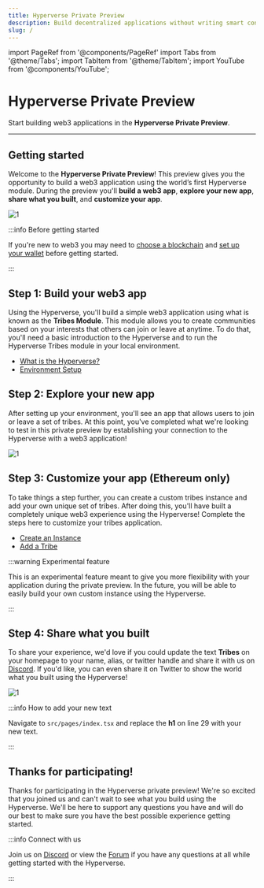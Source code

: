 ```yaml
---
title: Hyperverse Private Preview
description: Build decentralized applications without writing smart contract code.
slug: /
---
```


import PageRef from '@components/PageRef'
import Tabs from '@theme/Tabs';
import TabItem from '@theme/TabItem';
import YouTube from '@components/YouTube';

# Hyperverse Private Preview

Start building web3 applications in the **Hyperverse Private Preview**.

---

## Getting started

Welcome to the **Hyperverse Private Preview**! This preview gives you the opportunity to build a web3 application using the world’s first Hyperverse module. During the preview you'll **build a web3 app**, **explore your new app**, **share what you built**, and **customize your app**.

![1](/img/content/docs/private-preview/process.png)

:::info Before getting started

If you're new to web3 you may need to [choose a blockchain](/build/blockchain/overview) and [set up your wallet](/learn/wallet/overview) before getting started.

:::

## Step 1: Build your web3 app

Using the Hyperverse, you'll build a simple web3 application using what is known as the **Tribes Module**. This module allows you to create communities based on your interests that others can join or leave at anytime. To do that, you'll need a basic introduction to the Hyperverse and to run the Hyperverse Tribes module in your local environment.

- [What is the Hyperverse?](/basics/welcome)
- [Environment Setup](/basics/environment)

## Step 2: Explore your new app

After setting up your environment, you'll see an app that allows users to join or leave a set of tribes. At this point, you've completed what we're looking to test in this private preview by establishing your connection to the Hyperverse with a web3 application!

![1](/img/content/docs/tribes/1.png)

## Step 3: Customize your app (Ethereum only)

To take things a step further, you can create a custom tribes instance and add your own unique set of tribes. After doing this, you'll have built a completely unique web3 experience using the Hyperverse! Complete the steps here to customize your tribes application.

- [Create an Instance](/learn/hyperverse/create-instance)
- [Add a Tribe](/module/tribes#add-a-tribe)

:::warning Experimental feature

This is an experimental feature meant to give you more flexibility with your application during the private preview. In the future, you will be able to easily build your own custom instance using the Hyperverse.

:::

## Step 4: Share what you built

To share your experience, we'd love if you could update the text **Tribes** on your homepage to your name, alias, or twitter handle and share it with us on [Discord](https://discord.com/invite/uqecGxg). If you'd like, you can even share it on Twitter to show the world what you built using the Hyperverse!

![1](/img/content/docs/tribes/new-text.png)

:::info How to add your new text

Navigate to `src/pages/index.tsx` and replace the **h1** on line 29 with your new text.

:::

## Thanks for participating!

Thanks for participating in the Hyperverse private preview! We're so excited that you joined us and can't wait to see what you build using the Hyperverse. We'll be here to support any questions you have and will do our best to make sure you have the best possible experience getting started.

:::info Connect with us

Join us on [Discord](https://discord.com/invite/uqecGxg) or view the [Forum](https://forum.decentology.com/) if you have any questions at all while getting started with the Hyperverse.

:::
